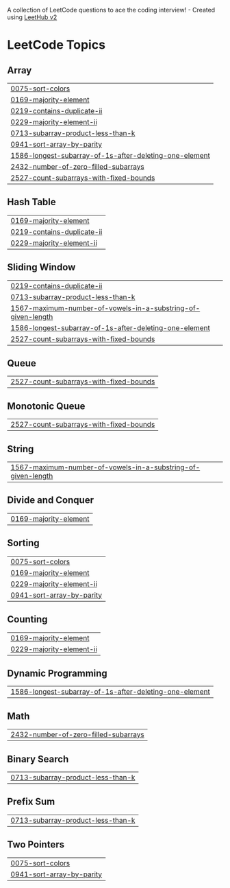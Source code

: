 A collection of LeetCode questions to ace the coding interview! - Created using [LeetHub v2](https://github.com/arunbhardwaj/LeetHub-2.0)
<!---LeetCode Topics Start-->
# LeetCode Topics
## Array
|  |
| ------- |
| [0075-sort-colors](https://github.com/jagdishrathod1302/Interview_DSA_Algo/tree/master/0075-sort-colors) |
| [0169-majority-element](https://github.com/jagdishrathod1302/Interview_DSA_Algo/tree/master/0169-majority-element) |
| [0219-contains-duplicate-ii](https://github.com/jagdishrathod1302/Interview_DSA_Algo/tree/master/0219-contains-duplicate-ii) |
| [0229-majority-element-ii](https://github.com/jagdishrathod1302/Interview_DSA_Algo/tree/master/0229-majority-element-ii) |
| [0713-subarray-product-less-than-k](https://github.com/jagdishrathod1302/Interview_DSA_Algo/tree/master/0713-subarray-product-less-than-k) |
| [0941-sort-array-by-parity](https://github.com/jagdishrathod1302/Interview_DSA_Algo/tree/master/0941-sort-array-by-parity) |
| [1586-longest-subarray-of-1s-after-deleting-one-element](https://github.com/jagdishrathod1302/Interview_DSA_Algo/tree/master/1586-longest-subarray-of-1s-after-deleting-one-element) |
| [2432-number-of-zero-filled-subarrays](https://github.com/jagdishrathod1302/Interview_DSA_Algo/tree/master/2432-number-of-zero-filled-subarrays) |
| [2527-count-subarrays-with-fixed-bounds](https://github.com/jagdishrathod1302/Interview_DSA_Algo/tree/master/2527-count-subarrays-with-fixed-bounds) |
## Hash Table
|  |
| ------- |
| [0169-majority-element](https://github.com/jagdishrathod1302/Interview_DSA_Algo/tree/master/0169-majority-element) |
| [0219-contains-duplicate-ii](https://github.com/jagdishrathod1302/Interview_DSA_Algo/tree/master/0219-contains-duplicate-ii) |
| [0229-majority-element-ii](https://github.com/jagdishrathod1302/Interview_DSA_Algo/tree/master/0229-majority-element-ii) |
## Sliding Window
|  |
| ------- |
| [0219-contains-duplicate-ii](https://github.com/jagdishrathod1302/Interview_DSA_Algo/tree/master/0219-contains-duplicate-ii) |
| [0713-subarray-product-less-than-k](https://github.com/jagdishrathod1302/Interview_DSA_Algo/tree/master/0713-subarray-product-less-than-k) |
| [1567-maximum-number-of-vowels-in-a-substring-of-given-length](https://github.com/jagdishrathod1302/Interview_DSA_Algo/tree/master/1567-maximum-number-of-vowels-in-a-substring-of-given-length) |
| [1586-longest-subarray-of-1s-after-deleting-one-element](https://github.com/jagdishrathod1302/Interview_DSA_Algo/tree/master/1586-longest-subarray-of-1s-after-deleting-one-element) |
| [2527-count-subarrays-with-fixed-bounds](https://github.com/jagdishrathod1302/Interview_DSA_Algo/tree/master/2527-count-subarrays-with-fixed-bounds) |
## Queue
|  |
| ------- |
| [2527-count-subarrays-with-fixed-bounds](https://github.com/jagdishrathod1302/Interview_DSA_Algo/tree/master/2527-count-subarrays-with-fixed-bounds) |
## Monotonic Queue
|  |
| ------- |
| [2527-count-subarrays-with-fixed-bounds](https://github.com/jagdishrathod1302/Interview_DSA_Algo/tree/master/2527-count-subarrays-with-fixed-bounds) |
## String
|  |
| ------- |
| [1567-maximum-number-of-vowels-in-a-substring-of-given-length](https://github.com/jagdishrathod1302/Interview_DSA_Algo/tree/master/1567-maximum-number-of-vowels-in-a-substring-of-given-length) |
## Divide and Conquer
|  |
| ------- |
| [0169-majority-element](https://github.com/jagdishrathod1302/Interview_DSA_Algo/tree/master/0169-majority-element) |
## Sorting
|  |
| ------- |
| [0075-sort-colors](https://github.com/jagdishrathod1302/Interview_DSA_Algo/tree/master/0075-sort-colors) |
| [0169-majority-element](https://github.com/jagdishrathod1302/Interview_DSA_Algo/tree/master/0169-majority-element) |
| [0229-majority-element-ii](https://github.com/jagdishrathod1302/Interview_DSA_Algo/tree/master/0229-majority-element-ii) |
| [0941-sort-array-by-parity](https://github.com/jagdishrathod1302/Interview_DSA_Algo/tree/master/0941-sort-array-by-parity) |
## Counting
|  |
| ------- |
| [0169-majority-element](https://github.com/jagdishrathod1302/Interview_DSA_Algo/tree/master/0169-majority-element) |
| [0229-majority-element-ii](https://github.com/jagdishrathod1302/Interview_DSA_Algo/tree/master/0229-majority-element-ii) |
## Dynamic Programming
|  |
| ------- |
| [1586-longest-subarray-of-1s-after-deleting-one-element](https://github.com/jagdishrathod1302/Interview_DSA_Algo/tree/master/1586-longest-subarray-of-1s-after-deleting-one-element) |
## Math
|  |
| ------- |
| [2432-number-of-zero-filled-subarrays](https://github.com/jagdishrathod1302/Interview_DSA_Algo/tree/master/2432-number-of-zero-filled-subarrays) |
## Binary Search
|  |
| ------- |
| [0713-subarray-product-less-than-k](https://github.com/jagdishrathod1302/Interview_DSA_Algo/tree/master/0713-subarray-product-less-than-k) |
## Prefix Sum
|  |
| ------- |
| [0713-subarray-product-less-than-k](https://github.com/jagdishrathod1302/Interview_DSA_Algo/tree/master/0713-subarray-product-less-than-k) |
## Two Pointers
|  |
| ------- |
| [0075-sort-colors](https://github.com/jagdishrathod1302/Interview_DSA_Algo/tree/master/0075-sort-colors) |
| [0941-sort-array-by-parity](https://github.com/jagdishrathod1302/Interview_DSA_Algo/tree/master/0941-sort-array-by-parity) |
<!---LeetCode Topics End-->